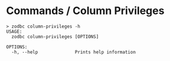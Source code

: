 # Commands / Column Privileges

```shell
> zodbc column-privileges -h
USAGE:
  zodbc column-privileges [OPTIONS]

OPTIONS:
  -h, --help              Prints help information
```

